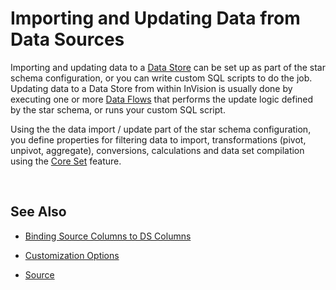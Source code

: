 
# Importing and Updating Data from Data Sources

Importing and updating data to a [Data Store](../datastores.md) can be set up as part of the star schema configuration, or you can write custom SQL scripts to do the job. Updating data to a Data Store from within InVision is usually done by executing one or more [Data Flows](../dataflows/index.md) that performs the update logic defined by the star schema, or runs your custom SQL script. 

Using the the data import / update part of the star schema configuration, you define properties for filtering data to import, transformations (pivot, unpivot, aggregate), conversions, calculations and data set compilation using the [Core Set](coreset.md) feature.

<br/>

## See Also 

* [Binding Source Columns to DS Columns](importingandupdting/bindingsourcecoumns.md)

* [Customization Options](importingandupdting/customization.md)
  
* [Source](importingandupdting/source.md)
